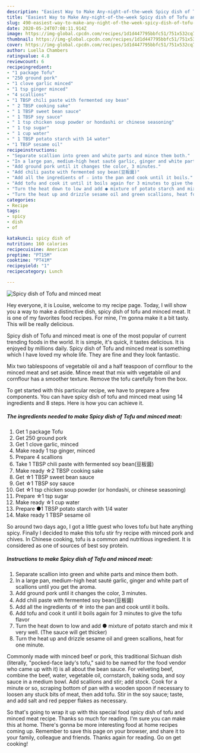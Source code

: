 ```yaml
---
description: "Easiest Way to Make Any-night-of-the-week Spicy dish of Tofu and minced meat"
title: "Easiest Way to Make Any-night-of-the-week Spicy dish of Tofu and minced meat"
slug: 490-easiest-way-to-make-any-night-of-the-week-spicy-dish-of-tofu-and-minced-meat
date: 2020-05-24T07:08:11.914Z
image: https://img-global.cpcdn.com/recipes/1d1d447795bbfc51/751x532cq70/spicy-dish-of-tofu-and-minced-meat-recipe-main-photo.jpg
thumbnail: https://img-global.cpcdn.com/recipes/1d1d447795bbfc51/751x532cq70/spicy-dish-of-tofu-and-minced-meat-recipe-main-photo.jpg
cover: https://img-global.cpcdn.com/recipes/1d1d447795bbfc51/751x532cq70/spicy-dish-of-tofu-and-minced-meat-recipe-main-photo.jpg
author: Luella Chambers
ratingvalue: 4.8
reviewcount: 6
recipeingredient:
- "1 package Tofu"
- "250 ground pork"
- "1 clove garlic minced"
- "1 tsp ginger minced"
- "4 scallions"
- "1 TBSP chili paste with fermented soy bean"
- " 2 TBSP cooking sake"
- " 1 TBSP sweet bean sauce"
- " 1 TBSP soy sauce"
- " 1 tsp chicken soup powder or hondashi or chinese seasoning"
- " 1 tsp sugar"
- " 1 cup water"
- " 1 TBSP potato starch with 14 water"
- "1 TBSP sesame oil"
recipeinstructions:
- "Separate scallion into green and white parts and mince them both."
- "In a large pan, medium-high heat sauté garlic, ginger and white part of scallions until you get the aroma."
- "Add ground pork until it changes the color, 3 minutes."
- "Add chili paste with fermented soy bean(豆板醤)"
- "Add all the ingredients of ☆ into the pan and cook until it boils."
- "Add tofu and cook it until it boils again for 3 minutes to give the tofu flavor"
- "Turn the heat down to low and add ● mixture of potato starch and mix it very well. (The sauce will get thicker)"
- "Turn the heat up and drizzle sesame oil and green scallions, heat for one minute."
categories:
- Recipe
tags:
- spicy
- dish
- of

katakunci: spicy dish of 
nutrition: 160 calories
recipecuisine: American
preptime: "PT15M"
cooktime: "PT41M"
recipeyield: "1"
recipecategory: Lunch

---
```



![Spicy dish of Tofu and minced meat](https://img-global.cpcdn.com/recipes/1d1d447795bbfc51/751x532cq70/spicy-dish-of-tofu-and-minced-meat-recipe-main-photo.jpg)

Hey everyone, it is Louise, welcome to my recipe page. Today, I will show you a way to make a distinctive dish, spicy dish of tofu and minced meat. It is one of my favorites food recipes. For mine, I'm gonna make it a bit tasty. This will be really delicious.

Spicy dish of Tofu and minced meat is one of the most popular of current trending foods in the world. It is simple, it's quick, it tastes delicious. It is enjoyed by millions daily. Spicy dish of Tofu and minced meat is something which I have loved my whole life. They are fine and they look fantastic.

Mix two tablespoons of vegetable oil and a half teaspoon of cornflour to the minced meat and set aside. Mince meat that mix with vegetable oil and cornflour has a smoother texture. Remove the tofu carefully from the box.


To get started with this particular recipe, we have to prepare a few components. You can have spicy dish of tofu and minced meat using 14 ingredients and 8 steps. Here is how you can achieve it.

<!--inarticleads1-->

##### The ingredients needed to make Spicy dish of Tofu and minced meat:

1. Get 1 package Tofu
1. Get 250 ground pork
1. Get 1 clove garlic, minced
1. Make ready 1 tsp ginger, minced
1. Prepare 4 scallions
1. Take 1 TBSP chili paste with fermented soy bean(豆板醤)
1. Make ready  ☆2 TBSP cooking sake
1. Get  ☆1 TBSP sweet bean sauce
1. Get  ☆1 TBSP soy sauce
1. Get  ☆1 tsp chicken soup powder (or hondashi, or chinese seasoning)
1. Prepare  ☆1 tsp sugar
1. Make ready  ☆1 cup water
1. Prepare  ●1 TBSP potato starch with 1/4 water
1. Make ready 1 TBSP sesame oil


So around two days ago, I got a little guest who loves tofu but hate anything spicy. Finally I decided to make this tofu stir fry recipe with minced pork and chives. In Chinese cooking, tofu is a common and nutritious ingredient. It is considered as one of sources of best soy protein. 

<!--inarticleads2-->

##### Instructions to make Spicy dish of Tofu and minced meat:

1. Separate scallion into green and white parts and mince them both.
1. In a large pan, medium-high heat sauté garlic, ginger and white part of scallions until you get the aroma.
1. Add ground pork until it changes the color, 3 minutes.
1. Add chili paste with fermented soy bean(豆板醤)
1. Add all the ingredients of ☆ into the pan and cook until it boils.
1. Add tofu and cook it until it boils again for 3 minutes to give the tofu flavor
1. Turn the heat down to low and add ● mixture of potato starch and mix it very well. (The sauce will get thicker)
1. Turn the heat up and drizzle sesame oil and green scallions, heat for one minute.


Commonly made with minced beef or pork, this traditional Sichuan dish (literally, &#34;pocked-face lady&#39;s tofu,&#34; said to be named for the food vendor who came up with it) is all about the bean sauce. For velveting beef, combine the beef, water, vegetable oil, cornstarch, baking soda, and soy sauce in a medium bowl. Add scallions and stir; add stock. Cook for a minute or so, scraping bottom of pan with a wooden spoon if necessary to loosen any stuck bits of meat, then add tofu. Stir in the soy sauce; taste, and add salt and red pepper flakes as necessary. 

So that's going to wrap it up with this special food spicy dish of tofu and minced meat recipe. Thanks so much for reading. I'm sure you can make this at home. There's gonna be more interesting food at home recipes coming up. Remember to save this page on your browser, and share it to your family, colleague and friends. Thanks again for reading. Go on get cooking!
